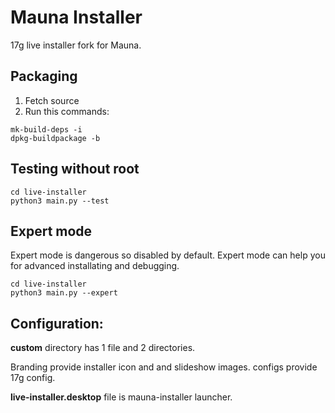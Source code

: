# Mauna Installer
17g live installer fork for Mauna.

## Packaging
1. Fetch source
2. Run this commands:
```shell
mk-build-deps -i
dpkg-buildpackage -b
```

## Testing without root
```shell
cd live-installer
python3 main.py --test
```

## Expert mode
Expert mode is dangerous so disabled by default. Expert mode can help you for advanced installating and debugging.
```shell
cd live-installer
python3 main.py --expert
```

## Configuration:
**custom** directory has 1 file and 2 directories. 

Branding provide installer icon and and slideshow images. configs provide 17g config.

**live-installer.desktop** file is mauna-installer launcher.
